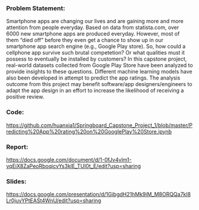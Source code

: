 ### Problem Statement:

Smartphone apps are changing our lives and are gaining more and more attention from people everyday. Based on data from statista.com, over 6000 new smartphone apps are produced everyday. However, most of them “died off” before they even get a chance to show up in our smartphone app search engine (e.g., Google Play store). So, how could a cellphone app survive such brutal competetion? Or what qualities must it possess to eventually be installed by customers? In this capstone project, real-world datasets collected from Google Play Store have been analyzed to provide insights to these questions. Different machine learning models have also been developed in attempt to predict the app ratings. The analysis outcome from this project may benefit software/app designers/engineers to adapt the app design in an effort to increase the likelihood of receiving a positive review.

### Code:
https://github.com/huanxia1/Springboard_Capstone_Project_1/blob/master/Predicting%20App%20rating%20on%20GooglePlay%20Store.ipynb

### Report:

https://docs.google.com/document/d/1-0fJv4vlm1-vqEiX8ZaPeoRboqicvYs3klE_TUI0t_E/edit?usp=sharing

### Slides:

https://docs.google.com/presentation/d/1GibgdH21hMk9iM_M8ORQQa7kl8Lr0juvYPtEASt4WnU/edit?usp=sharing
